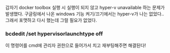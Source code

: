 

갑자기 docker toolbox 실행 시 실행이 되지 않고 hyper-v unavailable 하는 문제가 발생했다. 구글링에서 나온 windows 기능 켜기/끄기에서는 hyper-v가 나는 없었다.. 그래서 포맷하고 다시 했는데 그럴 필요가 없었다.

### bcdedit /set hypervisorlaunchtype off

이 명령어를 cmd에 관리자 권한으로 들어가서 치고 재부팅해주면 해결된다!
